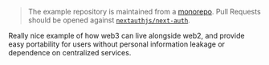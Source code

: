 > The example repository is maintained from a [monorepo](https://github.com/nextauthjs/next-auth/tree/main/apps/example-nextjs). Pull Requests should be opened against [`nextauthjs/next-auth`](https://github.com/nextauthjs/next-auth).

Really nice example of how web3 can live alongside web2, and provide easy portability for users without personal information leakage or dependence on centralized services.

